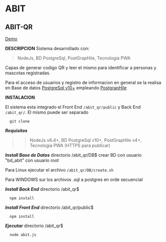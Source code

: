 # ABIT
## ABIT-QR
[Demo](https://45.63.2.26)

**DESCRIPCION**
Sistema desarrollado con:
 > NodeJs,
 > BD PostgreSql,
 > PostGrapHile,
 > Tecnologia PWA

Capas de generar codigo QR y leer el mismo para identificar a personas y mascotas registradas.

Para el acceso de usuarios y registro de informacion en general se la realisa en Base de datos [PostgreSql v10+](https://www.postgresql.org) empleando [PostgrapHile](https://www.graphile.org/postgraphile/)

**INSTALACION**

El sistema esta integrado el Front End `/abit_qr/public`  y Back End `/abit_qr/`. El mismo puede ser separado
```
  git clone 
```

***Requisitos***
 >> NodeJs v6.4+,
 >> BD PostgreSql v10+,
 >> PostGrapHile v4+,
 >> Tecnologia PWA (HTTPS para publicar)

***Install Base de Datos***
directorio /abit_qr/DB$ 
crear BD con usuario "bd_abit" con usuario root

Para Linux ejecutar el archivo `/abit_qr/DB/create.sh`

Para WINDOWS sur los archivos .sql a postgres en orde secuencial


***Install Back End***
directorio /abit_qr$ 
```
  npm install
```

***Install Front End***
directorio /abit_qr/public$ 
```
  npm install
```


***Ejecutar***
directorio /abit_qr$ 
```
  node abit.js
```


